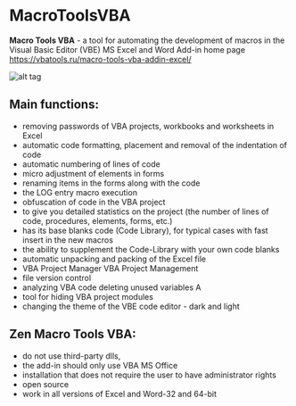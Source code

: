 # MacroToolsVBA
**Macro Tools VBA** - a tool for automating the development of macros in the Visual Basic Editor (VBE) MS Excel and Word
Add-in home page https://vbatools.ru/macro-tools-vba-addin-excel/

![alt tag](https://vbatools.ru/wp-content/uploads/2019/10/main-macro-tools-vba2.gif "Use Macro Tools VBA Example")

## Main functions:
 - removing passwords of VBA projects, workbooks and worksheets in Excel
 - automatic code formatting, placement and removal of the indentation of code
 - automatic numbering of lines of code
 - micro adjustment of elements in forms
 - renaming items in the forms along with the code
 - the LOG entry macro execution
 - obfuscation of code in the VBA project
 - to give you detailed statistics on the project (the number of lines of code, procedures, elements, forms, etc.)
 - has its base blanks code (Code Library), for typical cases with fast insert in the new macros
 - the ability to supplement the Code-Library with your own code blanks
 - automatic unpacking and packing of the Excel file
 - VBA Project Manager VBA Project Management
 - file version control
 - analyzing VBA code deleting unused variables A
 - tool for hiding VBA project modules
 - changing the theme of the VBE code editor - dark and light

## Zen Macro Tools VBA:
- do not use third-party dlls,
- the add-in should only use VBA MS Office
- installation that does not require the user to have administrator rights
- open source
- work in all versions of Excel and Word-32 and 64-bit

